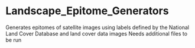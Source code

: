 # Landscape_Epitome_Generators
Generates epitomes of satellite images using labels defined by the National Land Cover Database and land cover data images
Needs additional files to be run
